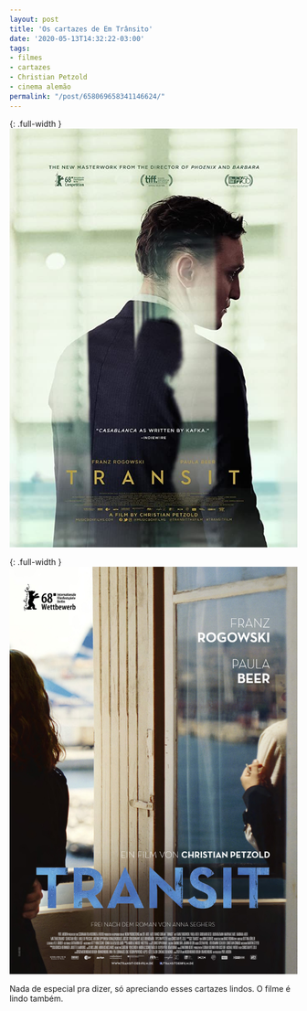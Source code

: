 ```yaml
---
layout: post
title: 'Os cartazes de Em Trânsito'
date: '2020-05-13T14:32:22-03:00'
tags:
- filmes
- cartazes
- Christian Petzold
- cinema alemão
permalink: "/post/658069658341146624/"
---
```


{: .full-width }
![](/uploads/tumblr_files/c871a74e3b372c97691a05f7a25fc8067758c4cd.jpg)

{: .full-width }
![](/uploads/tumblr_files/6d009d9b1b5c5e64a08c4afeec470d52ce3e1874.jpg)

Nada de especial pra dizer, só apreciando esses cartazes lindos. O filme é lindo também.

